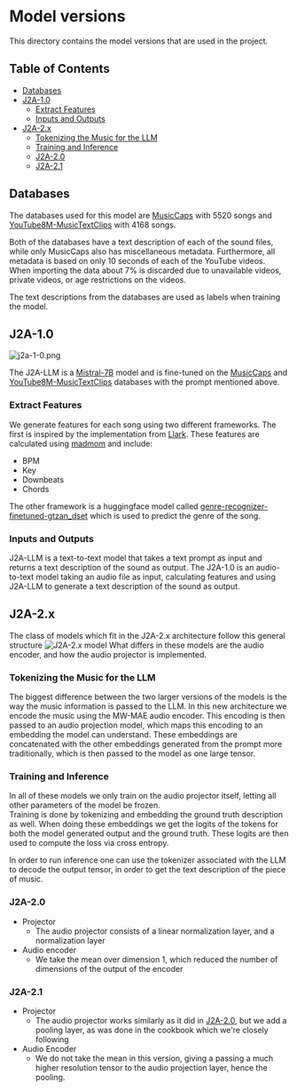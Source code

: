 # Model versions
This directory contains the model versions that are used in the project. 

## <a name='TableofContents'></a>Table of Contents
<!-- vscode-markdown-toc -->
- [Databases](#databases)
- [J2A-1.0](#j2a-10)
	- [Extract Features](#extract-features)
	- [Inputs and Outputs](#inputs-and-outputs)
- [J2A-2.x](#j2a-2x)
	- [ Tokenizing the Music for the LLM](#-tokenizing-the-music-for-the-llm)
	- [Training and Inference](#training-and-inference)
	- [J2A-2.0](#j2a-20)
	- [J2A-2.1](#j2a-21)

<!-- vscode-markdown-toc-config
	numbering=false
	autoSave=true
	/vscode-markdown-toc-config -->
<!-- /vscode-markdown-toc -->

## <a name='Databases'></a>Databases
The databases used for this model are [MusicCaps](https://google-research.github.io/seanet/musiclm/examples/) with 5520 songs and [YouTube8M-MusicTextClips](https://zenodo.org/records/8040754) with 4168 songs. 

Both of the databases have a text description of each of the sound files, while only MusicCaps also has miscellaneous metadata. Furthermore, all metadata is based on only 10 seconds of each of the YouTube videos. When importing the data about 7% is discarded due to unavailable videos, private videos, or age restrictions on the videos. 

The text descriptions from the databases are used as labels when training the model.

## <a name='J2A-1.0'></a>J2A-1.0
![j2a-1-0.png](images/j2a-1-0.png)

The J2A-LLM is a [Mistral-7B](https://huggingface.co/mistralai/Mistral-7B-v0.1) model and is fine-tuned on the [MusicCaps](https://google-research.github.io/seanet/musiclm/examples/) and [YouTube8M-MusicTextClips](https://zenodo.org/records/8040754) databases with the prompt mentioned above.

### <a name='ExtractFeatures'></a>Extract Features
We generate features for each song using two different frameworks. The first is inspired by the implementation from [Llark](https://github.com/spotify-research/llark). These features are calculated using [madmom](https://github.com/CPJKU/madmom) and include:
- BPM
- Key
- Downbeats
- Chords

The other framework is a huggingface model called [genre-recognizer-finetuned-gtzan_dset](https://huggingface.co/pedromatias97/genre-recognizer-finetuned-gtzan_dset) which is used to predict the genre of the song.

### <a name='InputsandOutputs'></a>Inputs and Outputs
J2A-LLM is a text-to-text model that takes a text prompt as input and returns a text description of the sound as output. The J2A-1.0 is an audio-to-text model taking an audio file as input, calculating features and using J2A-LLM to generate a text description of the sound as output. 

## <a name='J2A-2.x'></a>J2A-2.x
The class of models which fit in the J2A-2.x architecture follow this general structure
![J2A-2.x model](images/tmp-J2A2.0.drawio.png)
What differs in these models are the audio encoder, and how the audio projector is implemented.

### <a name='Tokenizing the Music for the LLM'></a> Tokenizing the Music for the LLM
The biggest difference between the two larger versions of the models is the way the music information is passed to the LLM. In this new architecture we encode the music using the MW-MAE audio encoder. This encoding is then passed to an audio projection model, which maps this encoding to an embedding the model can understand. These embeddings are concatenated with the other embeddings generated from the prompt more traditionally, which is then passed to the model as one large tensor.

### <a name='Training and Inference'></a>Training and Inference
In all of these models we only train on the audio projector itself, letting all other parameters of the model be frozen. <br>
Training is done by tokenizing and embedding the ground truth description as well. When doing these embeddings we get the logits of the tokens for both the model generated output and the ground truth. These logits are then used to compute the loss via cross entropy.

In order to run inference one can use the tokenizer associated with the LLM to decode the output tensor, in order to get the text description of the piece of music.

### <a name='J2A-2.0'></a>J2A-2.0
- Projector
  - The audio projector consists of a linear normalization layer, and a normalization layer
- Audio encoder
  - We take the mean over dimension 1, which reduced the number of dimensions of the output of the encoder

### <a name='J2A-2.1'></a>J2A-2.1
- Projector
  - The audio projector works similarly as it did in [J2A-2.0](#j2a-20), but we add a pooling layer, as was done in the cookbook which we're closely following
- Audio Encoder
  - We do not take the mean in this version, giving a passing a much higher resolution tensor to the audio projection layer, hence the pooling.